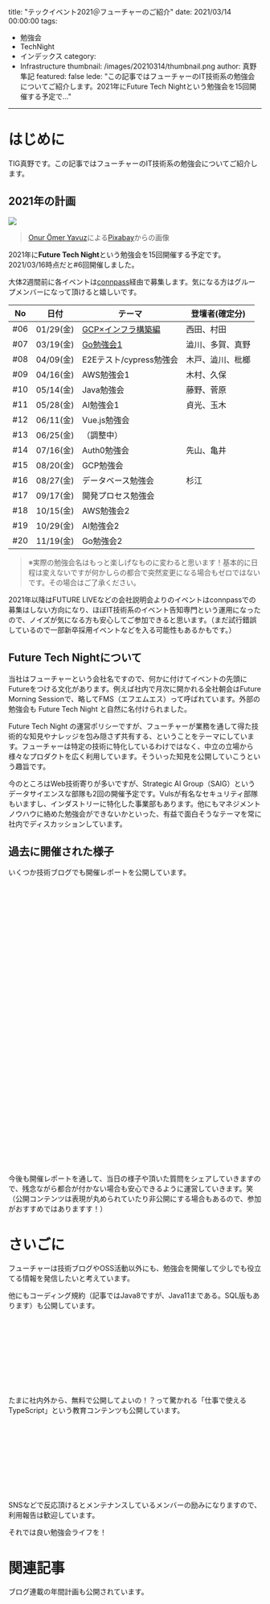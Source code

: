 title: "テックイベント2021＠フューチャーのご紹介"
date: 2021/03/14 00:00:00
tags:
  - 勉強会
  - TechNight
  - インデックス
category:
  - Infrastructure
thumbnail: /images/20210314/thumbnail.png
author: 真野隼記
featured: false
lede: "この記事ではフューチャーのIT技術系の勉強会についてご紹介します。2021年にFuture Tech Nightという勉強会を15回開催する予定で..."
---
# はじめに

TIG真野です。この記事ではフューチャーのIT技術系の勉強会についてご紹介します。

## 2021年の計画

![](/images/20210314/space-1951858_1280.png)

> <a href="https://pixabay.com/ja/users/onuromeryavuz-4180408/?utm_source=link-attribution&amp;utm_medium=referral&amp;utm_campaign=image&amp;utm_content=1951858">Onur Ömer Yavuz</a>による<a href="https://pixabay.com/ja/?utm_source=link-attribution&amp;utm_medium=referral&amp;utm_campaign=image&amp;utm_content=1951858">Pixabay</a>からの画像

2021年に**Future Tech Night**という勉強会を15回開催する予定です。2021/03/16時点だと#6回開催しました。

大体2週間前に各イベントは[connpass](https://future.connpass.com/)経由で募集します。気になる方はグループメンバーになって頂けると嬉しいです。

| No  | 日付      | テーマ                  | 登壇者(確定分)                |
|-----|-----------|-------------------------|------------------------------|
| #06 | 01/29(金) | [GCP×インフラ構築編](https://future.connpass.com/event/201478/)  | 西田、村田      |
| #07 | 03/19(金) | [Go勉強会1](https://future.connpass.com/event/206387/)  | 澁川、多賀、真野         |
| #08 | 04/09(金) | E2Eテスト/cypress勉強会 | 木戸、澁川、枇榔 |
| #09 | 04/16(金) | AWS勉強会1              | 木村、久保           |
| #10 | 05/14(金) | Java勉強会              | 藤野、菅原           |
| #11 | 05/28(金) | AI勉強会1               | 貞光、玉木           |
| #12 | 06/11(金) | Vue.js勉強会            | 　                           |
| #13 | 06/25(金) | （調整中）              | 　                           |
| #14 | 07/16(金) | Auth0勉強会             | 先山、亀井           |
| #15 | 08/20(金) | GCP勉強会　             | 　                           |
| #16 | 08/27(金) | データベース勉強会      | 杉江            |
| #17 | 09/17(金) | 開発プロセス勉強会      | 　                           |
| #18 | 10/15(金) | AWS勉強会2              | 　                           |
| #19 | 10/29(金) | AI勉強会2               | 　                           |
| #20 | 11/19(金) | Go勉強会2               | 　                           |

> ※実際の勉強会名はもっと楽しげなものに変わると思います！基本的に日程は変えないですが何かしらの都合で突然変更になる場合もゼロではないです。その場合はご了承ください。

2021年以降はFUTURE LIVEなどの会社説明会よりのイベントはconnpassでの募集はしない方向になり、ほぼIT技術系のイベント告知専門という運用になったので、ノイズが気になる方も安心してご参加できると思います。（まだ試行錯誤しているので一部新卒採用イベントなどを入る可能性もあるかもです。）


## Future Tech Nightについて

当社はフューチャーという会社名ですので、何かに付けてイベントの先頭にFutureをつける文化があります。例えば社内で月次に開かれる全社朝会はFuture Morning Sessionで、略してFMS（エフエムエス）って呼ばれています。外部の勉強会も Future Tech Night と自然に名付けられました。

Future Tech Night の運営ポリシーですが、フューチャーが業務を通して得た技術的な知見やナレッジを包み隠さず共有する、ということをテーマにしています。フューチャーは特定の技術に特化しているわけではなく、中立の立場から様々なプロダクトを広く利用しています。そういった知見を公開していこうという趣旨です。

今のところはWeb技術寄りが多いですが、Strategic AI Group（SAIG）というデータサイエンスな部隊も2回の開催予定です。Vulsが有名なセキュリティ部隊もいますし、インダストリーに特化した事業部もあります。他にもマネジメントノウハウに絡めた勉強会ができないかといった、有益で面白そうなテーマを常に社内でディスカッションしています。

## 過去に開催された様子

いくつか技術ブログでも開催レポートを公開しています。

<div class="iframely-embed"><div class="iframely-responsive" style="height: 140px; padding-bottom: 0;"><a href="https://future-architect.github.io/articles/20210128/index.html" data-iframely-url="//cdn.iframe.ly/Bk93w9x?iframe=card-small"></a></div></div><script async src="//cdn.iframe.ly/embed.js" charset="utf-8"></script>

<div class="iframely-embed"><div class="iframely-responsive" style="height: 140px; padding-bottom: 0;"><a href="https://future-architect.github.io/articles/20200925/index.html" data-iframely-url="//cdn.iframe.ly/YpB7olh?iframe=card-small"></a></div></div><script async src="//cdn.iframe.ly/embed.js" charset="utf-8"></script>

<div class="iframely-embed"><div class="iframely-responsive" style="height: 140px; padding-bottom: 0;"><a href="https://future-architect.github.io/articles/20201228/index.html" data-iframely-url="//cdn.iframe.ly/RWuBJfe?iframe=card-small"></a></div></div><script async src="//cdn.iframe.ly/embed.js" charset="utf-8"></script>

<div class="iframely-embed"><div class="iframely-responsive" style="height: 140px; padding-bottom: 0;"><a href="https://future-architect.github.io/articles/20210306/index.html" data-iframely-url="//cdn.iframe.ly/eMzQMKM?iframe=card-small"></a></div></div><script async src="//cdn.iframe.ly/embed.js" charset="utf-8"></script>

今後も開催レポートを通して、当日の様子や頂いた質問をシェアしていきますので、残念ながら都合が付かない場合も安心できるように運営していきます。笑　（公開コンテンツは表現が丸められていたり非公開にする場合もあるので、参加がおすすめではありますす！）

# さいごに

フューチャーは技術ブログやOSS活動以外にも、勉強会を開催して少しでも役立てる情報を発信したいと考えています。

他にもコーディング規約（記事ではJava8ですが、Java11まである。SQL版もあります）も公開しています。

<div class="iframely-embed"><div class="iframely-responsive" style="height: 140px; padding-bottom: 0;"><a href="https://future-architect.github.io/articles/20160902/index.html" data-iframely-url="//cdn.iframe.ly/BeHBTMM"></a></div></div><script async src="//cdn.iframe.ly/embed.js" charset="utf-8"></script>

たまに社内外から、無料で公開してよいの！？って驚かれる「仕事で使えるTypeScript」という教育コンテンツも公開しています。

<div class="iframely-embed"><div class="iframely-responsive" style="height: 140px; padding-bottom: 0;"><a href="https://future-architect.github.io/articles/20190612/index.html" data-iframely-url="//cdn.iframe.ly/gC0UEQX?iframe=card-small"></a></div></div><script async src="//cdn.iframe.ly/embed.js" charset="utf-8"></script>

SNSなどで反応頂けるとメンテナンスしているメンバーの励みになりますので、利用報告は歓迎しています。

それでは良い勉強会ライフを！


# 関連記事

ブログ連載の年間計画も公開されています。

<div class="iframely-embed"><div class="iframely-responsive" style="height: 140px; padding-bottom: 0;"><a href="https://future-architect.github.io/articles/20210112/index.html" data-iframely-url="//cdn.iframe.ly/P7BPs3C?iframe=card-small"></a></div></div><script async src="//cdn.iframe.ly/embed.js" charset="utf-8"></script>
